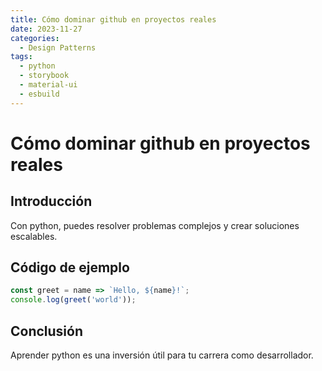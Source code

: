 ```yaml
---
title: Cómo dominar github en proyectos reales
date: 2023-11-27
categories:
  - Design Patterns
tags:
  - python
  - storybook
  - material-ui
  - esbuild
---
```


# Cómo dominar github en proyectos reales

## Introducción

Con python, puedes resolver problemas complejos y crear soluciones escalables.

## Código de ejemplo

```javascript
const greet = name => `Hello, ${name}!`;
console.log(greet('world'));
```

## Conclusión

Aprender python es una inversión útil para tu carrera como desarrollador.